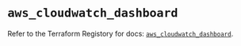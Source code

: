 # `aws_cloudwatch_dashboard`

Refer to the Terraform Registory for docs: [`aws_cloudwatch_dashboard`](https://registry.terraform.io/providers/hashicorp/aws/5.23.0/docs/resources/cloudwatch_dashboard).
